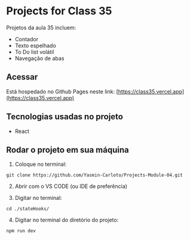 # Projects for Class 35
Projetos da aula 35 incluem:
* Contador 
* Texto espelhado
* To Do list volátil
* Navegação de abas

## Acessar
Está hospedado no Github Pages neste link: [https://class35.vercel.app](https://class35.vercel.app)

## Tecnologias usadas no projeto
* React

## Rodar o projeto em sua máquina

1. Coloque no terminal:
```
git clone https://github.com/Yasmin-Carloto/Projects-Module-04.git
```

2. Abrir com o VS CODE (ou IDE de preferência)

3. Digitar no terminal: 
```
cd ./stateHooks/
```

4. Digitar no terminal do diretório do projeto: 
```
npm run dev
```